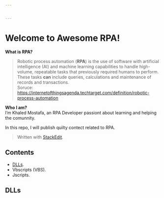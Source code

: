 ```yaml
---


---
```


<h1 id="welcome-to-awesome-rpa">Welcome to Awesome RPA!</h1>
<p><strong>What is RPA?</strong></p>
<blockquote>
<p>Robotic process automation (<strong>RPA</strong>) is the use of software with artificial intelligence (AI) and machine learning capabilities to handle high-volume, repeatable tasks that previously required humans to perform. These tasks  <strong>can</strong>  include queries, calculations and maintenance of records and transactions.<br>
Soruce: <a href="https://internetofthingsagenda.techtarget.com/definition/robotic-process-automation">https://internetofthingsagenda.techtarget.com/definition/robotic-process-automation</a></p>
</blockquote>
<p><strong>Who I am?</strong><br>
I’m Khaled Mostafa, an RPA Developer passiont about learning and helping the comunnity.</p>
<p>In this repo, I will publish quilty contect related to RPA.</p>
<blockquote>
<p>Written with <a href="https://stackedit.io/">StackEdit</a>.</p>
</blockquote>
<h2 id="contents">Contents</h2>
<ul>
<li><a href="https://github.com/KhaledMostafaME/awesome-rpa#DLLs">DLLs</a>.</li>
<li>Vbscripts (VBS).</li>
<li>Jscripts.</li>
</ul>
<h2 id="dlls">DLLs</h2>

